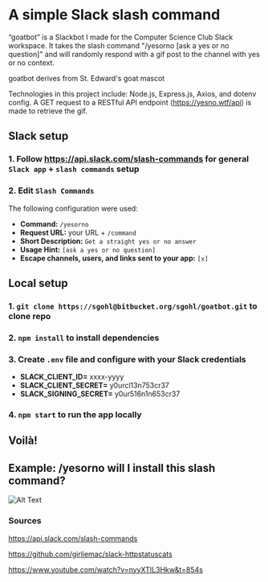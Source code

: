 # A simple Slack slash command

“goatbot” is a Slackbot I made for the Computer Science Club Slack workspace. It takes the slash command "/yesorno [ask a yes or no question]" and will randomly respond with a gif post to the channel with yes or no context.

goatbot derives from St. Edward's goat mascot

Technologies in this project include: Node.js, Express.js, Axios, and dotenv config. A GET request to a RESTful API endpoint (https://yesno.wtf/api) is made to retrieve the gif.

## Slack setup

### 1. Follow https://api.slack.com/slash-commands for general `Slack app` + `slash commands` setup
### 2. Edit `Slash Commands`

The following configuration were used:

- **Command:** `/yesorno`
- **Request URL:** your URL + `/command`
- **Short Description:** `Get a straight yes or no answer`
- **Usage Hint:** `[ask a yes or no question]`
- **Escape channels, users, and links sent to your app:** `[x]`



## Local setup

### 1. `git clone https://sgohl@bitbucket.org/sgohl/goatbot.git` to clone repo
### 2. `npm install` to install dependencies
### 3. Create `.env` file and configure with your Slack credentials 

- **SLACK_CLIENT_ID=** xxxx-yyyy
- **SLACK_CLIENT_SECRET=** y0urcl13n753cr37
- **SLACK_SIGNING_SECRET=** y0ur516n1n653cr37
### 4. `npm start` to run the app locally

## Voilà!


## Example: **/yesorno will I install this slash command?**

![Alt Text](https://yesno.wtf/assets/yes/2-5df1b403f2654fa77559af1bf2332d7a.gif)

### Sources

https://api.slack.com/slash-commands

https://github.com/girliemac/slack-httpstatuscats

https://www.youtube.com/watch?v=nyyXTIL3Hkw&t=854s


